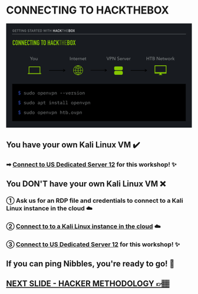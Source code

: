 # CONNECTING TO HACKTHEBOX
![Slide1](/assets_/slides3.jpg)

## You have your own Kali Linux VM ✔️ 

### ➡ [Connect to **US Dedicated Server 12**](https://github.com/Cyber4egis/startwithHTB/blob/main/00a-RDP-setup-cloud.md) for this workshop! ✨

## You **DON'T** have your own Kali Linux VM ❌

### ① Ask us for an RDP file and credentials to connect to a Kali Linux instance in the cloud ☁️

### ② [Connect to to a Kali Linux instance in the cloud](https://github.com/Cyber4egis/startwithHTB/blob/main/00a-RDP-setup-cloud.md) ☁️

### ③ [Connect to **US Dedicated Server 12**](https://github.com/Cyber4egis/startwithHTB/blob/main/00a-RDP-setup-cloud.md) for this workshop! ✨

## If you can ping Nibbles, you're ready to go! 🚀

## [NEXT SLIDE  - HACKER METHODOLOGY 👉🏽](04-slide.md)
